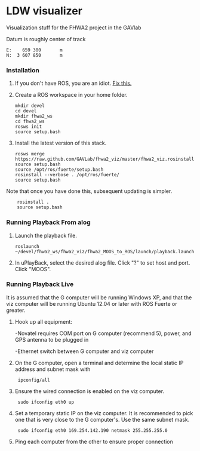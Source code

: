 # LDW visualizer #

Visualization stuff for the FHWA2 project in the GAVlab

Datum is roughly center of track
	
	E: 	  659 300  		m
	N: 	3 607 850   	m


### Installation ###

1. 	If you don't have ROS, you are an idiot. [Fix this.](http://www.ros.org/wiki/ROS/Installation)
2.	Create a ROS workspace in your home folder.

		mkdir devel
		cd devel
		mkdir fhwa2_ws
		cd fhwa2_ws
		rosws init
		source setup.bash

3. 	Install the latest version of this stack.

		rosws merge https://raw.github.com/GAVLab/fhwa2_viz/master/fhwa2_viz.rosinstall
		source setup.bash
		source /opt/ros/fuerte/setup.bash
		rosinstall --verbose . /opt/ros/fuerte/
		source setup.bash

Note that once you have done this, subsequent updating is simpler.

		rosinstall .
		source setup.bash


### Running Playback From alog ###

1.	Launch the playback file.
		
		roslaunch ~/devel/fhwa2_ws/fhwa2_viz/fhwa2_MOOS_to_ROS/launch/playback.launch

2. 	In uPlayBack, select the desired alog file. Click "?" to set host and port. Click "MOOS".


### Running Playback Live ###
It is assumed that the G computer will be running Windows XP, and that the viz computer will be running Ubuntu 12.04 or later with ROS Fuerte or greater.

1. Hook up all equipment:
	
	-Novatel requires COM port on G computer (recommend 5), power, and GPS antenna to be plugged in
	
	-Ethernet switch between G computer and viz computer

2. On the G computer, open a terminal and determine the local static IP address and subnet mask with

		ipconfig/all

4. Ensure the wired connection is enabled on the viz computer.

		sudo ifconfig eth0 up

3. Set a temporary static IP on the viz computer. It is recommended to pick one that is very close to the G computer's. Use the same subnet mask.
		
		sudo ifconfig eth0 169.254.142.190 netmask 255.255.255.0

5. Ping each computer from the other to ensure proper connection